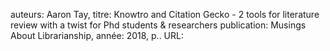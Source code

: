 auteurs: Aaron Tay, 
titre: Knowtro and Citation Gecko - 2 tools for literature review with a twist for Phd students &amp; researchers
publication: Musings About Librarianship, 
année: 2018, 
p.. 
URL: 

